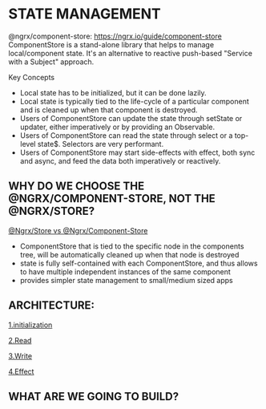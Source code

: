 # STATE MANAGEMENT

@ngrx/component-store: https://ngrx.io/guide/component-store
ComponentStore is a stand-alone library that helps to manage local/component state. It's an alternative to reactive push-based "Service with a Subject" approach.

Key Concepts

- Local state has to be initialized, but it can be done lazily.
- Local state is typically tied to the life-cycle of a particular component and is cleaned up when that component is destroyed.
- Users of ComponentStore can update the state through setState or updater, either imperatively or by providing an Observable.
- Users of ComponentStore can read the state through select or a top-level state$. Selectors are very performant.
- Users of ComponentStore may start side-effects with effect, both sync and async, and feed the data both imperatively or reactively.

## WHY DO WE CHOOSE THE @NGRX/COMPONENT-STORE, NOT THE @NGRX/STORE?

[@Ngrx/Store vs @Ngrx/Component-Store](https://ngrx.io/guide/component-store/comparison)

- ComponentStore that is tied to the specific node in the components tree, will be automatically cleaned up when that node is destroyed
- state is fully self-contained with each ComponentStore, and thus allows to have multiple independent instances of the same component
- provides simpler state management to small/medium sized apps

## ARCHITECTURE:

[1.initialization](https://ngrx.io/guide/component-store/initialization)

[2.Read](https://ngrx.io/guide/component-store/read)

[3.Write](https://ngrx.io/guide/component-store/write)

[4.Effect](https://ngrx.io/guide/component-store/effect)

## WHAT ARE WE GOING TO BUILD?
